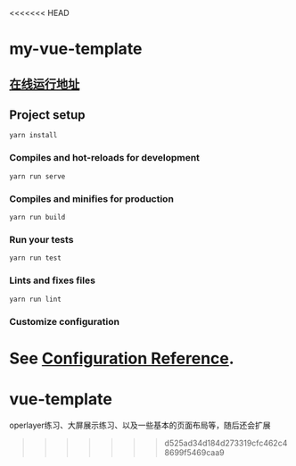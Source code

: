 <<<<<<< HEAD
# my-vue-template

## [在线运行地址]( https://xiaolannuoyi.github.io/my-vue-template/)

## Project setup
```
yarn install
```

### Compiles and hot-reloads for development
```
yarn run serve
```

### Compiles and minifies for production
```
yarn run build
```

### Run your tests
```
yarn run test
```

### Lints and fixes files
```
yarn run lint
```

### Customize configuration
See [Configuration Reference](https://cli.vuejs.org/config/).
=======
# vue-template
operlayer练习、大屏展示练习、以及一些基本的页面布局等，随后还会扩展
>>>>>>> d525ad34d184d273319cfc462c48699f5469caa9
